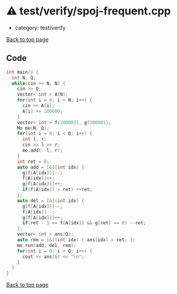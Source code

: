 <!-- mathjax config similar to math.stackexchange -->
<script type="text/javascript" async
  src="https://cdnjs.cloudflare.com/ajax/libs/mathjax/2.7.5/MathJax.js?config=TeX-MML-AM_CHTML">
</script>
<script type="text/x-mathjax-config">
  MathJax.Hub.Config({
    TeX: { equationNumbers: { autoNumber: "AMS" }},
    tex2jax: {
      inlineMath: [ ['$','$'] ],
      processEscapes: true
    },
    "HTML-CSS": { matchFontHeight: false },
    displayAlign: "left",
    displayIndent: "2em"
  });
</script>

<script type="text/javascript" src="https://cdnjs.cloudflare.com/ajax/libs/jquery/3.4.1/jquery.min.js"></script>
<script src="https://cdn.jsdelivr.net/npm/jquery-balloon-js@1.1.2/jquery.balloon.min.js" integrity="sha256-ZEYs9VrgAeNuPvs15E39OsyOJaIkXEEt10fzxJ20+2I=" crossorigin="anonymous"></script>
<script type="text/javascript" src="../../../assets/js/copy-button.js"></script>
<link rel="stylesheet" href="../../../assets/css/copy-button.css" />


# :warning: test/verify/spoj-frequent.cpp
* category: test/verify


[Back to top page](../../../index.html)



## Code
```cpp
int main() {
  int N, Q;
  while(cin >> N, N) {
    cin >> Q;
    vector< int > A(N);
    for(int i = 0; i < N; i++) {
      cin >> A[i];
      A[i] += 100000;
    }
    vector< int > f(200001), g(200001);
    Mo mo(N, Q);
    for(int i = 0; i < Q; i++) {
      int l, r;
      cin >> l >> r;
      mo.add(--l, r);
    }
    int ret = 0;
    auto add = [&](int idx) {
      g[f[A[idx]]]--;
      f[A[idx]]++;
      g[f[A[idx]]]++;
      if(f[A[idx]] > ret) ++ret;
    };
    auto del = [&](int idx) {
      g[f[A[idx]]]--;
      f[A[idx]]--;
      g[f[A[idx]]]++;
      if(ret - 1 == f[A[idx]] && g[ret] == 0) --ret;
    };
    vector< int > ans(Q);
    auto rem = [&](int idx) { ans[idx] = ret; };
    mo.run(add, del, rem);
    for(int i = 0; i < Q; i++) {
      cout << ans[i] << "\n";
    }
  }
}

```

[Back to top page](../../../index.html)

